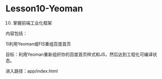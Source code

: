 # Lesson10-Yeoman
10. 掌握前端工业化框架

内容包括：

1)利用Yeoman或FIS重组百度首页

目标：利用Yeoman重新组织你的百度首页样式和JS，然后达到工程化可编译状态。

进入路径：app/index.html

